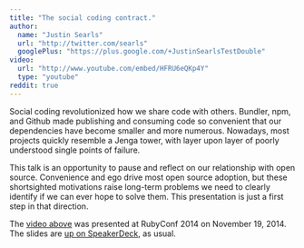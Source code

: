 ```yaml
---
title: "The social coding contract."
author:
  name: "Justin Searls"
  url: "http://twitter.com/searls"
  googlePlus: "https://plus.google.com/+JustinSearlsTestDouble"
video:
  url: "http://www.youtube.com/embed/HFRU6eQKp4Y"
  type: "youtube"
reddit: true
---
```


Social coding revolutionized how we share code with others. Bundler, npm, and Github made publishing and consuming code so convenient that our dependencies have become smaller and more numerous. Nowadays, most projects quickly resemble a Jenga tower, with layer upon layer of poorly understood single points of failure.

This talk is an opportunity to pause and reflect on our relationship with open source. Convenience and ego drive most open source adoption, but these shortsighted motivations raise long-term problems we need to clearly identify if we can ever hope to solve them. This presentation is just a first step in that direction.

The [video above](https://www.youtube.com/watch?v=HFRU6eQKp4Y&feature=youtu.be) was presented at RubyConf 2014 on November 19, 2014. The slides are [up on SpeakerDeck](https://speakerdeck.com/searls/the-social-coding-contract), as usual.

<script async class="speakerdeck-embed" data-id="10177ac0524c01327aec02fb58ce8c77" data-ratio="1.77777777777778" src="//speakerdeck.com/assets/embed.js"></script>
